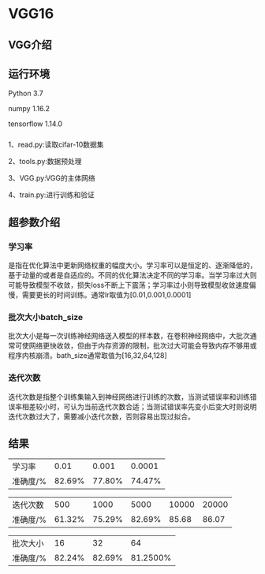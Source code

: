 # VGG16
## VGG介绍
## 运行环境
Python 3.7  

numpy	1.16.2  

tensorflow	1.14.0  

###  

1、read.py:读取cifar-10数据集  

2、tools.py:数据预处理  

3、VGG.py:VGG的主体网络  

4、train.py:进行训练和验证  

## 超参数介绍
### 学习率
是指在优化算法中更新网络权重的幅度大小。学习率可以是恒定的、逐渐降低的，基于动量的或者是自适应的。不同的优化算法决定不同的学习率。当学习率过大则可能导致模型不收敛，损失loss不断上下震荡；学习率过小则导致模型收敛速度偏慢，需要更长的时间训练。通常lr取值为[0.01,0.001,0.0001]
### 批次大小batch_size

批次大小是每一次训练神经网络送入模型的样本数，在卷积神经网络中，大批次通常可使网络更快收敛，但由于内存资源的限制，批次过大可能会导致内存不够用或程序内核崩溃。bath_size通常取值为[16,32,64,128]
### 迭代次数

迭代次数是指整个训练集输入到神经网络进行训练的次数，当测试错误率和训练错误率相差较小时，可认为当前迭代次数合适；当测试错误率先变小后变大时则说明迭代次数过大了，需要减小迭代次数，否则容易出现过拟合。
## 结果
<table>
   <tr>
      <td>学习率</td>
      <td>0.01    </td>
      <td>   0.001</td>
      <td> 0.0001</td>
   </tr>
   <tr>
      <td>准确度/%</td>
      <td>82.69%</td>
      <td>77.80%</td>
      <td>74.47%</td>
   </tr>
</table>

<table>
   <tr>
      <td>迭代次数</td>
      <td>500    </td>
      <td>   1000</td>
      <td>5000</td>
      <td>10000</td>
      <td>20000</td>
   </tr>
   <tr>
      <td>准确度/%</td>
      <td>61.32%</td>
      <td>75.29%</td>
      <td>82.69%</td>
      <td>85.68</td>
      <td>86.07</td>
   </tr>
</table>

<table>
   <tr>
      <td>批次大小</td>
      <td>16    </td>
      <td>   32</td>
      <td> 64</td>
   </tr>
   <tr>
      <td>准确度/%</td>
      <td>82.24%</td>
      <td>82.69%</td>
      <td>81.2500%</td>
   </tr>
</table>
